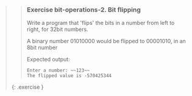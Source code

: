 >> ### Exercise bit-operations-2. Bit flipping
>>
>> Write a program that 'flips' the bits in a number from left to right, for 32bit numbers. 
>>
>> A binary number 01010000 would be flipped to 00001010, in an 8bit number
>>
>> Expected output:
>>
>>```output
>> Enter a number: ~~123~~
>> The flipped value is -570425344
>>```
>>
>{: .exercise }